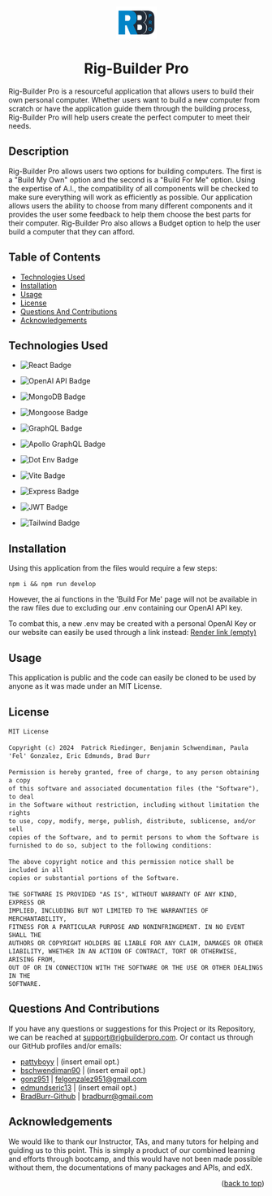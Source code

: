 <a id="readme-top"></a>
<div align='center'><img src='./client/src/assets/RBPro(final).png' width='80'></div>
<h1 align='center'>Rig-Builder Pro</h1>

Rig-Builder Pro is a resourceful application that allows users to build their own personal computer. Whether users want to build a new computer from scratch or have the application guide them through the building process, Rig-Builder Pro will help users create the perfect computer to meet their needs.

## Description

Rig-Builder Pro allows users two options for building computers. The first is a "Build My Own" option and the second is a "Build For Me" option. Using the expertise of A.I., the compatibility of all components will be checked to make sure everything will work as efficiently as possible. Our application allows users the ability to choose from many different components and it provides the user some feedback to help them choose the best parts for their computer. Rig-Builder Pro also allows a Budget option to help the user build a computer that they can afford.

## Table of Contents
- [Technologies Used](#technologies-used)
- [Installation](#installation)
- [Usage](#usage)
- [License](#license)
- [Questions And Contributions](#questions-and-contributions)
- [Acknowledgements](#acknowledgements)

## Technologies Used

* ![React Badge](https://img.shields.io/badge/React-white?style=for-the-badge&logo=react&color=%23323738&link=https%3A%2F%2Freact.dev%2F)

* ![OpenAI API Badge](https://img.shields.io/badge/OpenAI_API-white?style=for-the-badge&logo=openai&color=black&link=https%3A%2F%2Fopenai.com%2Findex%2Fopenai-api%2F)


* ![MongoDB Badge](https://img.shields.io/badge/mongodb-white?style=for-the-badge&logo=mongodb&link=https%3A%2F%2Fwww.mongodb.com%2F)

* ![Mongoose Badge](https://img.shields.io/badge/mongoose-black?style=for-the-badge&logo=mongoose&color=%23731d1d&link=https%3A%2F%2Fmongoosejs.com%2F)

* ![GraphQL Badge](https://img.shields.io/badge/GraphQL-white?style=for-the-badge&logo=graphql&color=%23c406a5&link=https%3A%2F%2Fgraphql.org%2F)

* ![Apollo GraphQL Badge](https://img.shields.io/badge/Apollo_GraphQL-white?style=for-the-badge&logo=apollographql&color=%23c9460e&link=https%3A%2F%2Fwww.apollographql.com%2F)

* ![Dot Env Badge](https://img.shields.io/badge/.Env-white?style=for-the-badge&logo=dotenv&color=grey&link=https%3A%2F%2Fwww.dotenv.org%2F)

* ![Vite Badge](https://img.shields.io/badge/Vite-white?style=for-the-badge&logo=vite&link=https%3A%2F%2Fvitejs.dev%2F)

* ![Express Badge](https://img.shields.io/badge/Express-white?style=for-the-badge&logo=express&color=black&link=https%3A%2F%2Fexpressjs.com%2F)

* ![JWT Badge](https://img.shields.io/badge/JWT-white?style=for-the-badge&logo=jsonwebtokens&color=%23a717cf&link=https%3A%2F%2Fjwt.io%2F)

* ![Tailwind Badge](https://img.shields.io/badge/Tailwind-black?style=for-the-badge&logo=tailwindcss&color=%234a565c&link=https%3A%2F%2Ftailwindcss.com%2F)

## Installation

Using this application from the files would require a few steps: 
``` 
npm i && npm run develop
``` 
However, the ai functions in the 'Build For Me' page will not be available in the raw files due to excluding our .env containing our OpenAI API key. 

To combat this, a new .env may be created with a personal OpenAI Key or our website can easily be used through a link instead: [Render link (empty)]()

## Usage

This application is public and the code can easily be cloned to be used by anyone as it was made under an MIT License.

## License

```
MIT License

Copyright (c) 2024  Patrick Riedinger, Benjamin Schwendiman, Paula 'Fel' Gonzalez, Eric Edmunds, Brad Burr

Permission is hereby granted, free of charge, to any person obtaining a copy
of this software and associated documentation files (the "Software"), to deal
in the Software without restriction, including without limitation the rights
to use, copy, modify, merge, publish, distribute, sublicense, and/or sell
copies of the Software, and to permit persons to whom the Software is
furnished to do so, subject to the following conditions:

The above copyright notice and this permission notice shall be included in all
copies or substantial portions of the Software.

THE SOFTWARE IS PROVIDED "AS IS", WITHOUT WARRANTY OF ANY KIND, EXPRESS OR
IMPLIED, INCLUDING BUT NOT LIMITED TO THE WARRANTIES OF MERCHANTABILITY,
FITNESS FOR A PARTICULAR PURPOSE AND NONINFRINGEMENT. IN NO EVENT SHALL THE
AUTHORS OR COPYRIGHT HOLDERS BE LIABLE FOR ANY CLAIM, DAMAGES OR OTHER
LIABILITY, WHETHER IN AN ACTION OF CONTRACT, TORT OR OTHERWISE, ARISING FROM,
OUT OF OR IN CONNECTION WITH THE SOFTWARE OR THE USE OR OTHER DEALINGS IN THE
SOFTWARE.
```

## Questions And Contributions
If you have any questions or suggestions for this Project or its Repository, we can be reached at <a href=mailto:support@rigbuilderpro.com>support@rigbuilderpro.com</a>. Or contact us through our GitHub profiles and/or emails:

- [pattyboyy](https://github.com/pattyboyy) | (insert email opt.)
- [bschwendiman90](https://github.com/bschwendiman90) | (insert email opt.)
- [gonz951](https://github.com/gonz951) | felgonzalez951@gmail.com
- [edmundseric13](https://github.com/edmundseric13) | (insert email opt.)
- [BradBurr-Github](https://github.com/BradBurr-Github) | bradburr@gmail.com

## Acknowledgements 

We would like to thank our Instructor, TAs, and many tutors for helping and guiding us to this point. This is simply a product of our combined learning and efforts through bootcamp, and this would have not been made possible without them, the documentations of many packages and APIs, and edX. 

<p align="right">(<a href="#readme-top">back to top</a>)</p>